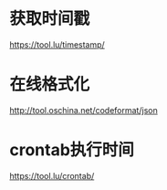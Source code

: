 # 获取时间戳
https://tool.lu/timestamp/

# 在线格式化
http://tool.oschina.net/codeformat/json

# crontab执行时间
https://tool.lu/crontab/

